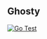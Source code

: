 ## Ghosty

[![Go Test](https://github.com/ghostyinc/ghosty/actions/workflows/run-tests.yml/badge.svg)](https://github.com/ghostyinc/ghosty/actions/workflows/run-tests.yml)
